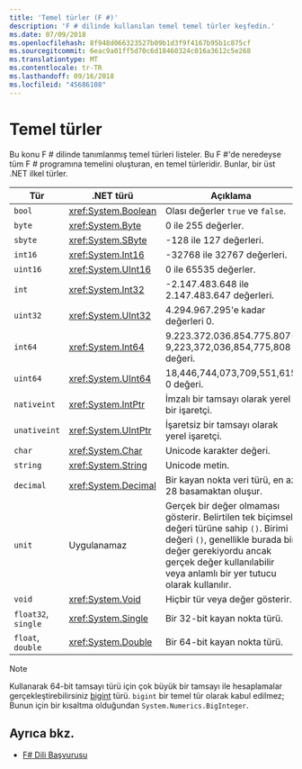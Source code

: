 ```yaml
---
title: 'Temel türler (F #)'
description: 'F # dilinde kullanılan temel temel türler keşfedin.'
ms.date: 07/09/2018
ms.openlocfilehash: 8f948d066323527b09b1d3f9f4167b95b1c875cf
ms.sourcegitcommit: 6eac9a01ff5d70c6d18460324c016a3612c5e268
ms.translationtype: MT
ms.contentlocale: tr-TR
ms.lasthandoff: 09/16/2018
ms.locfileid: "45686108"
---
```

# <a name="basic-types"></a>Temel türler

Bu konu F # dilinde tanımlanmış temel türleri listeler. Bu F #'de neredeyse tüm F # programına temelini oluşturan, en temel türleridir. Bunlar, bir üst .NET ilkel türler.

|Tür|.NET türü|Açıklama|
|----|---------|-----------|
|`bool`|<xref:System.Boolean>|Olası değerler `true` ve `false`.|
|`byte`|<xref:System.Byte>|0 ile 255 değerler.|
|`sbyte`|<xref:System.SByte>|-128 ile 127 değerleri.|
|`int16`|<xref:System.Int16>|-32768 ile 32767 değerleri.|
|`uint16`|<xref:System.UInt16>|0 ile 65535 değerler.|
|`int`|<xref:System.Int32>|-2.147.483.648 ile 2.147.483.647 değerleri.|
|`uint32`|<xref:System.UInt32>|4.294.967.295'e kadar değerleri 0.|
|`int64`|<xref:System.Int64>|9.223.372.036.854.775.807-9,223,372,036,854,775,808 değeri.|
|`uint64`|<xref:System.UInt64>|18,446,744,073,709,551,615 0 değeri.|
|`nativeint`|<xref:System.IntPtr>|İmzalı bir tamsayı olarak yerel bir işaretçi.|
|`unativeint`|<xref:System.UIntPtr>|İşaretsiz bir tamsayı olarak yerel işaretçi.|
|`char`|<xref:System.Char>|Unicode karakter değeri.|
|`string`|<xref:System.String>|Unicode metin.|
|`decimal`|<xref:System.Decimal>|Bir kayan nokta veri türü, en az 28 basamaktan oluşur.|
|`unit`|Uygulanamaz|Gerçek bir değer olmaması gösterir. Belirtilen tek biçimsel değeri türüne sahip `()`. Birimi değeri `()`, genellikle burada bir değer gerekiyordu ancak gerçek değer kullanılabilir veya anlamlı bir yer tutucu olarak kullanılır.|
|`void`|<xref:System.Void>|Hiçbir tür veya değer gösterir.|
|`float32`, `single`|<xref:System.Single>|Bir 32-bit kayan nokta türü.|
|`float`, `double`|<xref:System.Double>|Bir 64-bit kayan nokta türü.|

>[!NOTE]
Kullanarak 64-bit tamsayı türü için çok büyük bir tamsayı ile hesaplamalar gerçekleştirebilirsiniz [bigint](https://msdn.microsoft.com/library/dc8be18d-4042-46c4-b136-2f21a84f6efa) türü. `bigint` bir temel tür olarak kabul edilmez; Bunun için bir kısaltma olduğundan `System.Numerics.BigInteger`.

## <a name="see-also"></a>Ayrıca bkz.

- [F# Dili Başvurusu](index.md)
